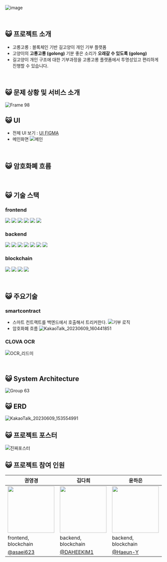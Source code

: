 
![image](https://github.com/5H-30M/GoLongGoLong-backend/assets/70390323/6fc9488c-cce6-40eb-954a-78b96f028529)

</br>

## 😺 프로젝트 소개
* 고롱고롱 : 블록체인 기반 길고양이 개인 기부 플랫폼
* 고양이의 **고롱고롱 (golong)** 기분 좋은 소리가 **오래갈 수 있도록 (golong)**
* 길고양이 개인 구조에 대한 기부과정을 고롱고롱 플랫폼에서 투명성있고 편리하게 진행할 수 있습니다. 

</br>

## 😺 문제 상황 및 서비스 소개

![Frame 98](https://github.com/5H-30M/GoLongGoLong-backend/assets/70390323/c189d0d8-55d0-4020-8f18-5b245be7db3f)
</br>

## 😺 UI
* 전체 UI 보기 : [UI FIGMA](https://www.figma.com/file/sCcmAu6x7oOPzeNhscMRFl/GoLong-GoLong?type=design&node-id=4%3A2338&t=tabtJ39twNhGcliH-1)
* 메인화면
![메인](https://github.com/5H-30M/GoLongGoLong-backend/assets/70390323/5e7f7036-8016-4d03-afcd-2df1a344f379)

</br>

## 😺 암호화폐 흐름
</br>

## 😺 기술 스택
### frontend
<img src="https://img.shields.io/badge/typescript-3178C6?style=flat&logo=typescript&logoColor=white"></a>
<img src="https://img.shields.io/badge/react-61DAFB?style=flat&logo=react&logoColor=white"></a>
<img src="https://img.shields.io/badge/redux-764ABC?style=flat&logo=redux&logoColor=white"></a>
<img src="https://img.shields.io/badge/styledcomponents-DB7093?style=flat&logo=styledcomponents&logoColor=white"></a>
<img src="https://img.shields.io/badge/axios-5A29E4?style=flat&logo=axios&logoColor=white"></a>
<img src="https://img.shields.io/badge/githubactions-2088FF?style=flat&logo=githubactions&logoColor=white">
### backend
<img src="https://img.shields.io/badge/Spring-6DB33F?style=flat&logo=Spring&logoColor=white"/></a>
<img src="https://img.shields.io/badge/SpringBoot-6DB33F?style=flat&logo=SpringBoot&logoColor=white"/></a>
<img src="https://img.shields.io/badge/MariaDB-003545?style=flat&logo=mariaDB&logoColor=white"></a>
<img src="https://img.shields.io/badge/amazonrds-527FFF?style=flat&logo=amazonrds&logoColor=white"></a>
<img src="https://img.shields.io/badge/amazonec2-FF9900?style=flat&logo=amazonec2&logoColor=white"></a>
<img src="https://img.shields.io/badge/githubactions-2088FF?style=flat&logo=githubactions&logoColor=white">
<img src="https://img.shields.io/badge/amazons3-569A31?style=flat&logo=amazons3&logoColor=white">
### blockchain
<img src="https://img.shields.io/badge/remix-000000?style=flat&logo=remix&logoColor=white"></a>
<img src="https://img.shields.io/badge/solidity-363636?style=flat&logo=solidity&logoColor=white"></a>
<img src="https://img.shields.io/badge/web3.js-000000?style=flat&logo=web3dotjs&logoColor=white"></a>
<img src="https://img.shields.io/badge/ethereum-3C3C3D?style=flat&logo=ethereum&logoColor=white"></a>

</br>

## 😺 주요기술

### smartcontract
* 스마트 컨트랙트를 백엔드에서 호출해서 트리커한다. 
![기부 로직](https://github.com/5H-30M/GoLongGoLong-backend/assets/70390323/fbc9fd48-df0b-42dd-b555-fee81fa79723)
* 암호화폐 흐름
![KakaoTalk_20230609_160441851](https://github.com/5H-30M/GoLongGoLong-backend/assets/70390323/92583912-27e2-4b07-bd52-d32825a7a6e5)
### CLOVA OCR
![OCR_리드미](https://github.com/5H-30M/GoLongGoLong-backend/assets/70390323/8509da6b-550e-439d-8af4-48b5582d2f92)
</br> 

</br>

## 😺 System Architecture

![Group 63](https://github.com/5H-30M/GoLongGoLong-backend/assets/70390323/738c79f4-d0ea-4a18-b560-a48c0fec8f00)


## 😺 ERD
![KakaoTalk_20230609_153554991](https://github.com/5H-30M/GoLongGoLong-backend/assets/70390323/41501689-1d37-4404-b71c-192a1f346225)
</br>

## 😺 프로젝트 포스터

![진짜포스터](https://github.com/5H-30M/GoLongGoLong-backend/assets/70390323/10e2fb54-eabc-4822-b3d7-23b17f4770e0)
</br>

## 😺 프로젝트 참여 인원
| 권영경 | 김다희 | 윤하은 |
|------|------|------|
|<img src="https://avatars.githubusercontent.com/u/86418308?v=4" width="150" height="150"/>|<img src="https://avatars.githubusercontent.com/u/66730012?v=4" width="150" height="150"/>|<img src="https://avatars.githubusercontent.com/u/70390323?v=4"  width="150" height="150"/>|
|frontend, blockchain|backend, blockchain|backend, blockchain|
|[@asaei623](https://github.com/asaei623)|[@DAHEEKIM1](https://github.com/DAHEEKIM1)|[@Haeun-Y](https://github.com/Haeun-Y)|
